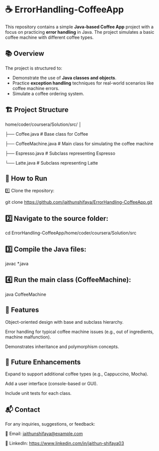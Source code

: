 # ☕ ErrorHandling-CoffeeApp

This repository contains a simple **Java-based Coffee App** project with a focus on practicing **error handling** in Java. The project simulates a basic coffee machine with different coffee types.

## 📚 Overview
The project is structured to:
- Demonstrate the use of **Java classes and objects**.
- Practice **exception handling** techniques for real-world scenarios like coffee machine errors.
- Simulate a coffee ordering system.

## 🏗️ Project Structure

home/coder/coursera/Solution/src/
│

├── Coffee.java # Base class for Coffee

├── CoffeeMachine.java # Main class for simulating the coffee machine

├── Espresso.java # Subclass representing Espresso

└── Latte.java # Subclass representing Latte

## 🚀 How to Run
1️⃣ Clone the repository:

git clone https://github.com/jaithunshifaya/ErrorHandling-CoffeeApp.git

## 2️⃣ Navigate to the source folder:

cd ErrorHandling-CoffeeApp/home/coder/coursera/Solution/src

## 3️⃣ Compile the Java files:

javac *.java

## 4️⃣ Run the main class (CoffeeMachine):

java CoffeeMachine

## 🌟 Features
Object-oriented design with base and subclass hierarchy.

Error handling for typical coffee machine issues (e.g., out of ingredients, machine malfunction).

Demonstrates inheritance and polymorphism concepts.

## 📝 Future Enhancements
Expand to support additional coffee types (e.g., Cappuccino, Mocha).

Add a user interface (console-based or GUI).

Include unit tests for each class.

## 📬 Contact
For any inquiries, suggestions, or feedback:

📧 Email: jaithunshifaya@example.com

💼 LinkedIn: https://www.linkedin.com/in/jaithun-shifaya03


